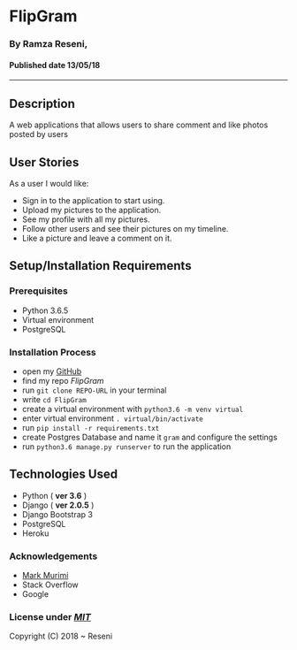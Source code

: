 # FlipGram

### By **Ramza Reseni**, 
#### Published date **13/05/18**
 ---


## Description

A web applications that allows users to share comment and like photos posted by users

## User Stories
As a user I would like:
* Sign in to the application to start using.
* Upload my pictures to the application.
* See my profile with all my pictures.
* Follow other users and see their pictures on my timeline.
* Like a picture and leave a comment on it.


## Setup/Installation Requirements

### Prerequisites
* Python 3.6.5
* Virtual environment
* PostgreSQL


### Installation Process
* open my [GitHub](https://github.com/ramza007)
* find my repo *FlipGram*
* run `git clone REPO-URL` in your terminal
* write `cd FlipGram`
* create a virtual environment with `python3.6 -m venv virtual`
* enter virtual environment `. virtual/bin/activate`
* run `pip install -r requirements.txt`
* create Postgres Database and name it `gram` and configure the settings
* run `python3.6 manage.py runserver` to run the application



## Technologies Used
- Python ( **ver 3.6** )
- Django ( **ver 2.0.5** )
- Django Bootstrap 3
- PostgreSQL
- Heroku

### Acknowledgements

- [Mark Murimi](https://github.com/markmurimi)
- Stack Overflow
- Google



### License under [***MIT***](https://github.com/ramza007/FlipGram/blob/master/LICENSE)

Copyright (C) 2018 ~ Reseni
